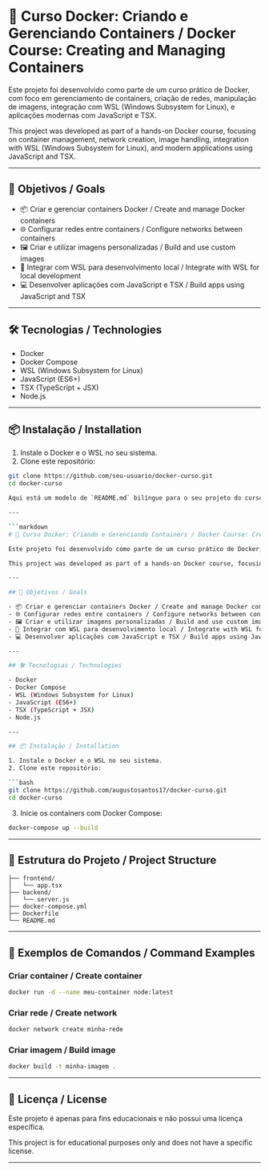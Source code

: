 # 🐳 Curso Docker: Criando e Gerenciando Containers / Docker Course: Creating and Managing Containers

Este projeto foi desenvolvido como parte de um curso prático de Docker, com foco em gerenciamento de containers, criação de redes, manipulação de imagens, integração com WSL (Windows Subsystem for Linux), e aplicações modernas com JavaScript e TSX.

This project was developed as part of a hands-on Docker course, focusing on container management, network creation, image handling, integration with WSL (Windows Subsystem for Linux), and modern applications using JavaScript and TSX.

---

## 🚀 Objetivos / Goals

- 📦 Criar e gerenciar containers Docker / Create and manage Docker containers
- 🌐 Configurar redes entre containers / Configure networks between containers
- 🖼️ Criar e utilizar imagens personalizadas / Build and use custom images
- 🐧 Integrar com WSL para desenvolvimento local / Integrate with WSL for local development
- 💻 Desenvolver aplicações com JavaScript e TSX / Build apps using JavaScript and TSX

---

## 🛠️ Tecnologias / Technologies

- Docker
- Docker Compose
- WSL (Windows Subsystem for Linux)
- JavaScript (ES6+)
- TSX (TypeScript + JSX)
- Node.js

---

## 📦 Instalação / Installation

1. Instale o Docker e o WSL no seu sistema.
2. Clone este repositório:

```bash
git clone https://github.com/seu-usuario/docker-curso.git
cd docker-curso

Aqui está um modelo de `README.md` bilíngue para o seu projeto do curso de Docker, com foco em containers, redes, imagens, WSL, JavaScript e TSX:

---

```markdown
# 🐳 Curso Docker: Criando e Gerenciando Containers / Docker Course: Creating and Managing Containers

Este projeto foi desenvolvido como parte de um curso prático de Docker, com foco em gerenciamento de containers, criação de redes, manipulação de imagens, integração com WSL (Windows Subsystem for Linux), e aplicações modernas com JavaScript e TSX.

This project was developed as part of a hands-on Docker course, focusing on container management, network creation, image handling, integration with WSL (Windows Subsystem for Linux), and modern applications using JavaScript and TSX.

---

## 🚀 Objetivos / Goals

- 📦 Criar e gerenciar containers Docker / Create and manage Docker containers
- 🌐 Configurar redes entre containers / Configure networks between containers
- 🖼️ Criar e utilizar imagens personalizadas / Build and use custom images
- 🐧 Integrar com WSL para desenvolvimento local / Integrate with WSL for local development
- 💻 Desenvolver aplicações com JavaScript e TSX / Build apps using JavaScript and TSX

---

## 🛠️ Tecnologias / Technologies

- Docker
- Docker Compose
- WSL (Windows Subsystem for Linux)
- JavaScript (ES6+)
- TSX (TypeScript + JSX)
- Node.js

---

## 📦 Instalação / Installation

1. Instale o Docker e o WSL no seu sistema.
2. Clone este repositório:

```bash
git clone https://github.com/augustosantos17/docker-curso.git
cd docker-curso
```

3. Inicie os containers com Docker Compose:

```bash
docker-compose up --build
```

---

## 📁 Estrutura do Projeto / Project Structure

```
├── frontend/
│   └── app.tsx
├── backend/
│   └── server.js
├── docker-compose.yml
├── Dockerfile
└── README.md
```

---

## 🧪 Exemplos de Comandos / Command Examples

### Criar container / Create container

```bash
docker run -d --name meu-container node:latest
```

### Criar rede / Create network

```bash
docker network create minha-rede
```

### Criar imagem / Build image

```bash
docker build -t minha-imagem .
```

---

## 📄 Licença / License

Este projeto é apenas para fins educacionais e não possui uma licença específica.

This project is for educational purposes only and does not have a specific license.

---

```
